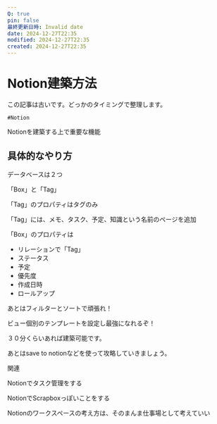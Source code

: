 ```yaml
---
Q: true
pin: false
最終更新日時: Invalid date
date: 2024-12-27T22:35
modified: 2024-12-27T22:35
created: 2024-12-27T22:35
---
```

# Notion建築方法

この記事は古いです。どっかのタイミングで整理します。

`#Notion`

Notionを建築する上で重要な機能

## 具体的なやり方

データベースは２つ

「Box」と「Tag」

「Tag」のプロパティはタグのみ

「Tag」には、メモ、タスク、予定、知識という名前のページを追加

「Box」のプロパティは

- リレーションで「Tag」  
- ステータス  
- 予定  
- 優先度  
- 作成日時  
- ロールアップ  

あとはフィルターとソートで頑張れ！

ビュー個別のテンプレートを設定し最強になれるぞ！

３０分くらいあれば建築可能です。

あとはsave to notionなどを使って攻略していきましょう。

関連

Notionでタスク管理をする

NotionでScrapboxっぽいことをする

Notionのワークスペースの考え方は、そのまんま仕事場として考えていい
